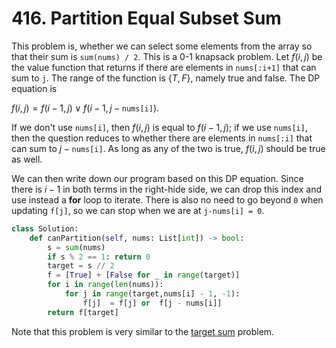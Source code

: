 # 416. Partition Equal Subset Sum

 This problem is, whether we can select some elements from the array so that their sum is `sum(nums) / 2`. This is a 0-1 knapsack problem. Let $f(i, j)$ be the value function that returns if there are elements in `nums[:i+1]` that can sum to `j`. The range of the function is $\{T, F\}$, namely true and false. The DP equation is

$f(i, j) = f(i - 1, j) \vee f(i - 1, j - \texttt{nums[i]})$.

If we don't use `nums[i]`, then $f(i, j)$ is equal to $f(i-1, j)$; if we use `nums[i]`, then the question reduces to whether there are elements in `nums[:i]` that can sum to $j-\texttt{nums[i]}$. As long as any of the two is true, $f(i, j)$ should be true as well.

We can then write down our program based on this DP equation. Since there is $i-1$ in both terms in the right-hide side, we can drop this index and use instead a **for** loop to iterate. There is also no need to go beyond `0` when updating `f[j]`, so we can stop when we are at `j-nums[i] = 0`. 

```python
class Solution:
    def canPartition(self, nums: List[int]) -> bool:
        s = sum(nums)
        if s % 2 == 1: return 0
        target = s // 2
        f = [True] + [False for _ in range(target)]
        for i in range(len(nums)):
            for j in range(target,nums[i] - 1, -1):
                f[j]  = f[j] or  f[j - nums[i]]
        return f[target]
```

Note that this problem is very similar to the [target sum](https://leetcode-cn.com/problems/target-sum/submissions/) problem. 